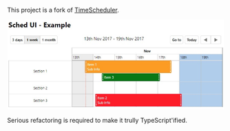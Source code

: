 This project is a fork of [TimeScheduler](https://github.com/Zallist/TimeScheduler).

![](/assets/example.jpg)

Serious refactoring is required to make it trully TypeScript'ified.